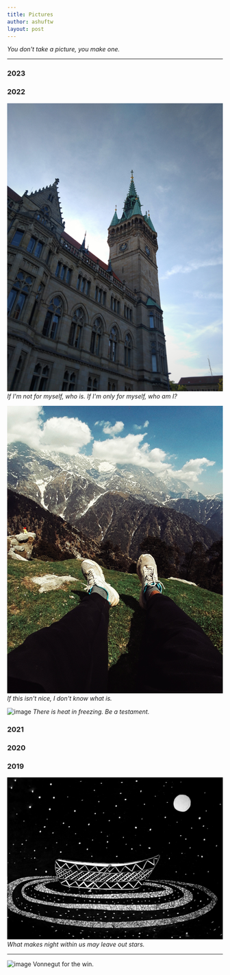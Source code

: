 ```yaml
---
title: Pictures 
author: ashuftw
layout: post
---
```


*You don't take a picture, you make one.*

---
### 2023
### 2022

![image](/assets/images/221028.jpeg)
*If I'm not for myself, who is. If I'm only for myself, who am I?*

![image](/assets/images/220327.jpeg)
*If this isn't nice, I don't know what is.*

![image](/assets/images/220327-b.jpeg)
*There is heat in freezing. Be a testament.*

### 2021

### 2020

### 2019
![image](/assets/images/191109.jpg)
*What makes night within us may leave out stars.*

---

![image](/assets/images/190324.jpeg)
Vonnegut for the win.
